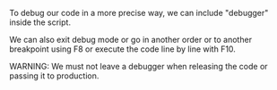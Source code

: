 
To debug our code in a more precise way, we can include "debugger" inside the script.

We can also exit debug mode or go in another order or to another breakpoint using F8 or execute the code line by line with F10.

WARNING: We must not leave a debugger when releasing the code or passing it to production.
